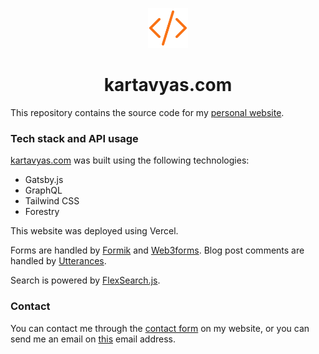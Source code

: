 <p align="center">
  <a href="https://www.kartavyas.com">
    <img alt="logo" src="./src/images/logo.png" width="64" />
  </a>
</p>
<h1 align="center">
  kartavyas.com
</h1>

This repository contains the source code for my [personal website](https://www.kartavyas.com/).

### Tech stack and API usage

[kartavyas.com](https://www.kartavyas.com/) was built using the following technologies:

- Gatsby.js
- GraphQL
- Tailwind CSS
- Forestry

This website was deployed using Vercel.

Forms are handled by [Formik](https://formik.org/) and [Web3forms](https://web3forms.com/). Blog post comments are handled by [Utterances](https://utteranc.es/).

Search is powered by [FlexSearch.js](https://github.com/nextapps-de/flexsearch).

### Contact

You can contact me through the [contact form](https://kartavyas.com/contact) on my website, or you can send me an email on [this](mailto:kartavya@berkeley.edu) email address.

